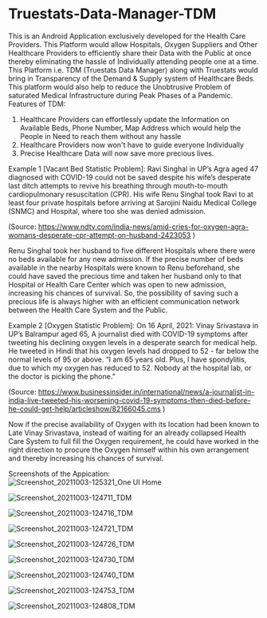 # Truestats-Data-Manager-TDM
This is an Android Application exclusively developed for the Health Care Providers. This Platform would allow Hospitals, Oxygen Suppliers and Other Healthcare Providers to efficiently share their Data with the Public at once thereby eliminating the hassle of Individually attending people one at a time. This Platform i.e. TDM (Truestats Data Manager) along with Truestats would bring in Transparency of the Demand & Supply system of Healthcare Beds. This platform would also help to reduce the Unobtrusive Problem of saturated Medical Infrastructure during Peak Phases of a Pandemic.
Features of TDM:
1. Healthcare Providers can effortlessly update the Information on Available Beds, Phone Number, Map Address which would help the People in Need to reach them without any hassle
2. Healthcare Providers now won't have to guide everyone Individually
3. Precise Healthcare Data will now save more precious lives.

Example 1 [Vacant Bed Statistic Problem]: Ravi Singhal in UP’s Agra aged 47 diagnosed with COVID-19 could not be saved despite his wife’s desperate last ditch attempts to revive his breathing through mouth-to-mouth cardiopulmonary resuscitation (CPR). His wife Renu Singhal took Ravi to at least four private hospitals before arriving at Sarojini Naidu Medical College (SNMC) and Hospital, where too she was denied admission.

(Source: https://www.ndtv.com/india-news/amid-cries-for-oxygen-agra-womans-desperate-cpr-attempt-on-husband-2423053 )

Renu Singhal took her husband to five different Hospitals where there were no beds available for any new admission. If the precise number of beds available in the nearby Hospitals were known to Renu beforehand, she could have saved the precious time and taken her husband only to that Hospital or Health Care Center which was open to new admission, increasing his chances of survival. So, the possibility of saving such a precious life is always higher with an efficient communication network between the Health Care System and the Public.

 

Example 2 [Oxygen Statistic Problem]: On 16 April, 2021: Vinay Srivastava in UP’s Balrampur aged 65, A journalist died with COVID-19 symptoms after tweeting his declining oxygen levels in a desperate search for medical help. He tweeted in Hindi that his oxygen levels had dropped to 52 - far below the normal levels of 95 or above. “I am 65 years old. Plus, I have spondylitis, due to which my oxygen has reduced to 52. Nobody at the hospital lab, or the doctor is picking the phone.”

(Source: https://www.businessinsider.in/international/news/a-journalist-in-india-live-tweeted-his-worsening-covid-19-symptoms-then-died-before-he-could-get-help/articleshow/82166045.cms )

Now if the precise availability of Oxygen with its location had been known to Late Vinay Srivastava, instead of waiting for an already collapsed Health Care System to full fill the Oxygen requirement, he could have worked in the right direction to procure the Oxygen himself within his own arrangement and thereby increasing his chances of survival.

Screenshots of the Appication:
![Screenshot_20211003-125321_One UI Home](https://user-images.githubusercontent.com/91816350/135744730-240ba4f1-d72f-4832-baf9-aecd09c96028.jpg)

![Screenshot_20211003-124711_TDM](https://user-images.githubusercontent.com/91816350/135744737-3a06bbde-5465-49db-ab38-161695457c65.jpg)

![Screenshot_20211003-124716_TDM](https://user-images.githubusercontent.com/91816350/135744743-ea5805b4-721a-475a-b38c-317e0637cd26.jpg)

![Screenshot_20211003-124721_TDM](https://user-images.githubusercontent.com/91816350/135744748-7035fce6-e74f-4438-83da-ac8e3b84b1ee.jpg)

![Screenshot_20211003-124726_TDM](https://user-images.githubusercontent.com/91816350/135744754-4a7d648a-e5a8-47cf-801c-33ba0f0432c3.jpg)

![Screenshot_20211003-124730_TDM](https://user-images.githubusercontent.com/91816350/135744761-0e784bb8-8389-4bce-8ab8-a89624c032fa.jpg)

![Screenshot_20211003-124740_TDM](https://user-images.githubusercontent.com/91816350/135744767-38c23e4c-b4a5-487a-9919-fba08dc393dd.jpg)

![Screenshot_20211003-124753_TDM](https://user-images.githubusercontent.com/91816350/135744779-823140e7-af5a-4c65-81a7-78507c9c00ce.jpg)

![Screenshot_20211003-124808_TDM](https://user-images.githubusercontent.com/91816350/135744791-0c8766ea-a346-4a9c-892e-d81777f8d67f.jpg)
